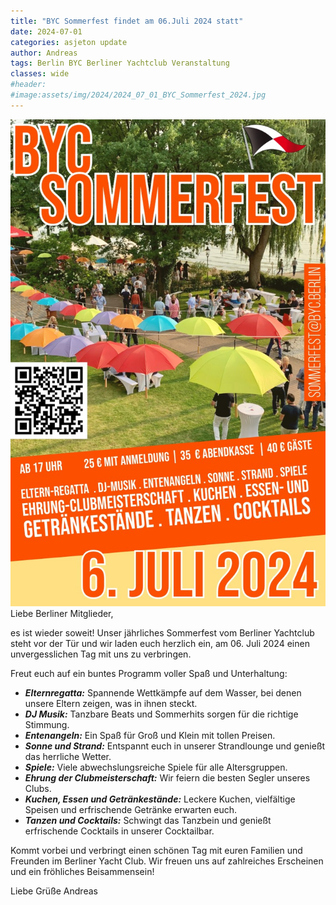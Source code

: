 ```yaml
---
title: "BYC Sommerfest findet am 06.Juli 2024 statt"
date: 2024-07-01
categories: asjeton update
author: Andreas
tags: Berlin BYC Berliner Yachtclub Veranstaltung
classes: wide
#header:
#image:assets/img/2024/2024_07_01_BYC_Sommerfest_2024.jpg
---
```

![Desktop View](/assets/img/2024/2024_07_01_BYC_Sommerfest_2024.jpg)
Liebe Berliner Mitglieder,

es ist wieder soweit! Unser jährliches Sommerfest vom Berliner Yachtclub steht vor der Tür und wir laden euch herzlich ein, am 06. Juli 2024 einen unvergesslichen Tag mit uns zu verbringen.

Freut euch auf ein buntes Programm voller Spaß und Unterhaltung:

- ***Elternregatta:*** Spannende Wettkämpfe auf dem Wasser, bei denen unsere Eltern zeigen, was in ihnen steckt.
- ***DJ Musik:*** Tanzbare Beats und Sommerhits sorgen für die richtige Stimmung.
- ***Entenangeln:*** Ein Spaß für Groß und Klein mit tollen Preisen.
- ***Sonne und Strand:*** Entspannt euch in unserer Strandlounge und genießt das herrliche Wetter.
- ***Spiele:*** Viele abwechslungsreiche Spiele für alle Altersgruppen.
- ***Ehrung der Clubmeisterschaft:*** Wir feiern die besten Segler unseres Clubs.
- ***Kuchen, Essen und Getränkestände:*** Leckere Kuchen, vielfältige Speisen und erfrischende Getränke erwarten euch.
- ***Tanzen und Cocktails:*** Schwingt das Tanzbein und genießt erfrischende Cocktails in unserer Cocktailbar.

Kommt vorbei und verbringt einen schönen Tag mit euren Familien und Freunden im Berliner Yacht Club. Wir freuen uns auf zahlreiches Erscheinen und ein fröhliches Beisammensein!

Liebe Grüße Andreas
